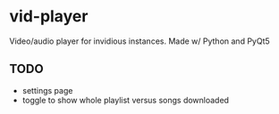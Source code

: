 # vid-player

Video/audio player for invidious instances. Made w/ Python and PyQt5

## TODO
- settings page
- toggle to show whole playlist versus songs downloaded
